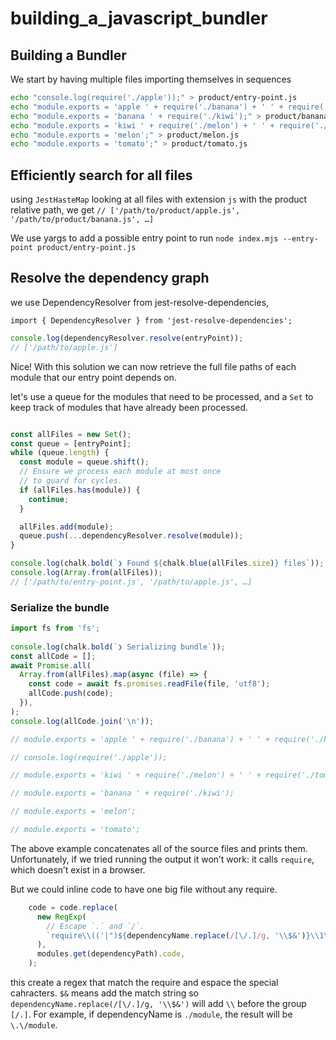 # building_a_javascript_bundler

## Building a Bundler

We start by having multiple files importing themselves in sequences

```bash
echo "console.log(require('./apple'));" > product/entry-point.js
echo "module.exports = 'apple ' + require('./banana') + ' ' + require('./kiwi');" > product/apple.js
echo "module.exports = 'banana ' + require('./kiwi');" > product/banana.js
echo "module.exports = 'kiwi ' + require('./melon') + ' ' + require('./tomato');" > product/kiwi.js
echo "module.exports = 'melon';" > product/melon.js
echo "module.exports = 'tomato';" > product/tomato.js
```

## Efficiently search for all files

using `JestHasteMap` looking at all files with extension `js` with the product relative path, we get
`// ['/path/to/product/apple.js', '/path/to/product/banana.js', …]`

We use yargs to add a possible entry point to run `node index.mjs --entry-point product/entry-point.js`

## Resolve the dependency graph

we use DependencyResolver from jest-resolve-dependencies,

`import { DependencyResolver } from 'jest-resolve-dependencies';`

```js
console.log(dependencyResolver.resolve(entryPoint));
// ['/path/to/apple.js']
```

Nice! With this solution we can now retrieve the full file paths of each module that our entry point depends on.

let's use a queue for the modules that need to be processed, and a `Set` to keep track of modules that have already been processed.

```js

const allFiles = new Set();
const queue = [entryPoint];
while (queue.length) {
  const module = queue.shift();
  // Ensure we process each module at most once
  // to guard for cycles.
  if (allFiles.has(module)) {
    continue;
  }

  allFiles.add(module);
  queue.push(...dependencyResolver.resolve(module));
}

console.log(chalk.bold(`❯ Found ${chalk.blue(allFiles.size)} files`));
console.log(Array.from(allFiles));
// ['/path/to/entry-point.js', '/path/to/apple.js', …]
```

### Serialize the bundle

```js
import fs from 'fs';
 
console.log(chalk.bold(`❯ Serializing bundle`));
const allCode = [];
await Promise.all(
  Array.from(allFiles).map(async (file) => {
    const code = await fs.promises.readFile(file, 'utf8');
    allCode.push(code);
  }),
);
console.log(allCode.join('\n'));

// module.exports = 'apple ' + require('./banana') + ' ' + require('./kiwi');

// console.log(require('./apple'));

// module.exports = 'kiwi ' + require('./melon') + ' ' + require('./tomato');

// module.exports = 'banana ' + require('./kiwi');

// module.exports = 'melon';

// module.exports = 'tomato';
```
The above example concatenates all of the source files and prints them. Unfortunately, if we tried running the output it won’t work: it calls `require`, which doesn’t exist in a browser.

But we could inline code to have one big file without any require.


```js
    code = code.replace(
      new RegExp(
        // Escape `.` and `/`.
        `require\\(('|")${dependencyName.replace(/[\/.]/g, '\\$&')}\\1\\)`,
      ),
      modules.get(dependencyPath).code,
    );
```

this create a regex that match the require and espace the special cahracters. `$&` means add the match string so `dependencyName.replace(/[\/.]/g, '\\$&')`  will add `\\` before the group `[/.]`. For example, if dependencyName is `./module`, the result will be `\.\/module`.

